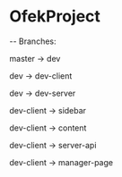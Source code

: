 # OfekProject
--
Branches:

master -> dev

dev -> dev-client

dev -> dev-server

dev-client -> sidebar

dev-client -> content

dev-client -> server-api

dev-client -> manager-page
